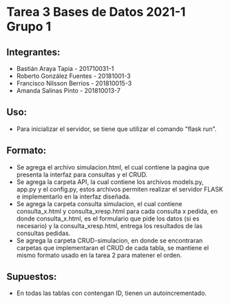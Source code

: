 # Tarea 3 Bases de Datos 2021-1 Grupo 1

## Integrantes:
* Bastián Araya Tapia - 201710031-1
* Roberto González Fuentes - 20181001-3
* Francisco Nilsson Berrios - 201810015-3
* Amanda Salinas Pinto - 201810013-7

## Uso:
* Para inicializar el servidor, se tiene que utilizar el comando "flask run".

## Formato:
* Se agrega el archivo simulacion.html, el cual contiene la pagina que presenta la interfaz para consultas y el CRUD.
* Se agrega la carpeta API, la cual contiene los archivos models.py, app.py y el config.py, estos archivos permiten realizar el servidor FLASK e implementarlo en la interfaz diseñada.
* Se agrega la carpeta consulta simulacion, el cual contiene consulta_x.html y consulta_xresp.html para cada consulta x pedida, en donde consulta_x.html, es el formulario que pide los datos (si es necesario) y la consulta_xresp.html, entrega los resultados de las consultas pedidas.
* Se agrega la carpeta CRUD-simulacion, en donde se encontraran carpetas que implementaran el CRUD de cada tabla, se mantiene el mismo formato usado en la tarea 2 para matener el orden.

## Supuestos:
*  En todas las tablas con contengan ID, tienen un autoincrementado.
